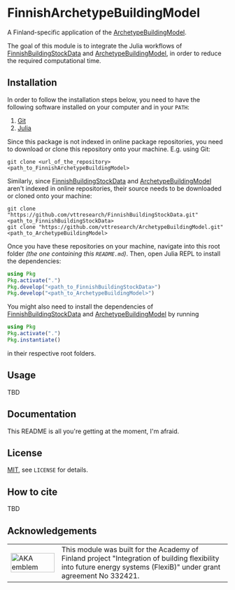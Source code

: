 # FinnishArchetypeBuildingModel

A Finland-specific application of the [ArchetypeBuildingModel](https://github.com/vttresearch/ArchetypeBuildingModel).

The goal of this module is to integrate the Julia workflows of
[FinnishBuildingStockData](https://github.com/vttresearch/FinnishBuildingStockData)
and [ArchetypeBuildingModel](https://github.com/vttresearch/ArchetypeBuildingModel),
in order to reduce the required computational time.


## Installation

In order to follow the installation steps below, you need to have the following
software installed on your computer and in your `PATH`:
1. [Git](https://www.git-scm.com/)
2. [Julia](https://julialang.org/)

Since this package is not indexed in online package repositories,
you need to download or clone this repository onto your machine.
E.g. using Git: 
```
git clone <url_of_the_repository> <path_to_FinnishArchetypeBuildingModel>
```
Similarly, since [FinnishBuildingStockData](https://github.com/vttresearch/FinnishBuildingStockData)
and [ArchetypeBuildingModel](https://github.com/vttresearch/ArchetypeBuildingModel)
aren't indexed in online repositories, their source needs to be downloaded or cloned
onto your machine:
```
git clone "https://github.com/vttresearch/FinnishBuildingStockData.git" <path_to_FinnishBuildingStockData>
git clone "https://github.com/vttresearch/ArchetypeBuildingModel.git" <path_to_ArchetypeBuildingModel>
```

Once you have these repositories on your machine,
navigate into this root folder *(the one containing this `README.md`)*.
Then, open Julia REPL to install the dependencies:
```julia
using Pkg
Pkg.activate(".")
Pkg.develop("<path_to_FinnishBuildingStockData>")
Pkg.develop("<path_to_ArchetypeBuildingModel>")
```
You might also need to install the dependencies of
[FinnishBuildingStockData](https://github.com/vttresearch/FinnishBuildingStockData)
and [ArchetypeBuildingModel](https://github.com/vttresearch/ArchetypeBuildingModel)
by running
```julia
using Pkg
Pkg.activate(".")
Pkg.instantiate()
```
in their respective root folders.


## Usage

TBD


## Documentation

This README is all you're getting at the moment, I'm afraid.


## License

[MIT](https://mit-license.org/), see `LICENSE` for details.


## How to cite

TBD


## Acknowledgements

<center>
<table width=500px frame="none">
<tr>
<td valign="middle" width=100px>
<img src=https://www.aka.fi/globalassets/vanhat/y_kuvat/aka_logo_en.svg alt="AKA emblem" width=100%></td>
<td valign="middle">
This module was built for the Academy of Finland project "Integration of building flexibility into future energy systems (FlexiB)" under grant agreement No 332421.
</td>
</table>
</center>
